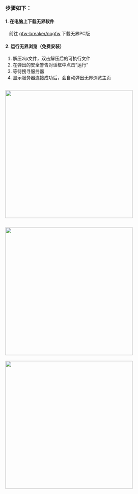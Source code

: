 ### 步骤如下：

#### 1. 在电脑上下载无界软件
&nbsp;&nbsp; 前往 [gfw-breaker/nogfw](https://github.com/gfw-breaker/nogfw/blob/master/README.md) 下载无界PC版

#### 2. 运行无界浏览（免费安装）
1. 解压zip文件，双击解压后的可执行文件
2. 在弹出的安全警告对话框中点击“运行”
3. 等待搜寻服务器
4. 显示服务器连接成功后，会自动弹出无界浏览主页 <br/>

[<img src="../blob/master/resources/windows/u_01.PNG?raw=true" width="400px"/>](../blob/master/resources/windows/u_01.PNG?raw=true)
--
[<img src="../blob/master/resources/windows/u_02.PNG?raw=true" width="400px"/>](../blob/master/resources/windows/u_02.PNG?raw=true) 
--
[<img src="../blob/master/resources/windows/u_03.PNG?raw=true" width="400px"/>](../blob/master/resources/windows/u_03.PNG?raw=true)
